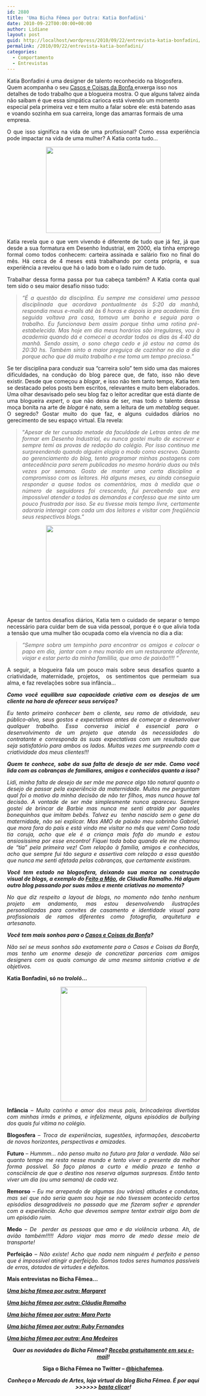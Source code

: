 ```yaml
---
id: 2880
title: 'Uma Bicha Fêmea por Outra: Katia Bonfadini'
date: 2010-09-22T00:00:00+00:00
author: Lidiane
layout: post
guid: http://localhost/wordpress/2010/09/22/entrevista-katia-bonfadini/
permalink: /2010/09/22/entrevista-katia-bonfadini/
categories:
  - Comportamento
  - Entrevistas
---
```

Katia Bonfadini é uma designer de talento reconhecido na blogosfera. Quem acompanha o seu <a href="http://www.casosecoisasdabonfa.blogspot.com/" target="_blank">Casos e Coisas da Bonfa </a>enxerga isso nos detalhes de todo trabalho que a blogueira mostra. O que alguns talvez ainda não saibam é que essa simpática carioca está vivendo um momento especial pela primeira vez e tem muito a falar sobre ele: está batendo asas e voando sozinha em sua carreira, longe das amarras formais de uma empresa.

<p style="text-align: justify;">
  O que isso significa na vida de uma profissional? Como essa experiência pode impactar na vida de uma mulher? A Katia conta tudo…
</p>

<!--more-->

<p style="text-align: center;">
  <a href="http://www.trololodemulher.com.br/blog/wp-content/uploads/2010/09/Katia-Bonfadini.jpg"><img class="alignnone size-medium wp-image-5221" title="Katia Bonfadini" src="http://www.trololodemulher.com.br/blog/wp-content/uploads/2010/09/Katia-Bonfadini-300x225.jpg" alt="" width="300" height="225" /></a>
</p>

<p style="text-align: justify;">
  Katia revela que o que vem vivendo é diferente de tudo que já fez, já que desde a sua formatura em Desenho Industrial, em 2000, ela tinha emprego formal como todos conhecem: carteira assinada e salário fixo no final do mês. Há cerca de 4 meses está trabalhando por conta própria, e sua experiência a revelou que há o lado bom e o lado ruim de tudo.
</p>

<p style="text-align: justify;">
  Trabalhar dessa forma passa por tua cabeça também? A Katia conta qual tem sido o seu maior desafio nisso tudo:
</p>

> <p style="text-align: justify;">
>   <em>“É a questão da disciplina. Eu sempre me considerei uma pessoa disciplinada que acordava pontualmente às 5:20 da manhã, respondia meus e-mails até às 6 horas e depois ia pra academia. Em seguida voltava pra casa, tomava um banho e seguia para o trabalho. Eu funcionava bem assim porque tinha uma rotina pré-estabelecida. Mas hoje em dia meus horários são irregulares, vou à academia quando dá e comecei a acordar todos os dias às 4:40 da manhã. Sendo assim, o sono chega cedo e já estou na cama às 20:30 hs. Também sinto a maior preguiça de cozinhar no dia a dia porque acho que dá muito trabalho e me toma um tempo precioso.”</em>
> </p>

<p style="text-align: justify;">
  Se ter disciplina para conduzir sua “carreira solo” tem sido uma das maiores dificuldades, na condução do blog parece que, de fato, isso não deve existir. Desde que começou a <em>blogar</em>, e isso não tem tanto tempo, Katia tem se destacado pelos posts bem escritos, relevantes e muito bem elaborados. Uma olhar desavisado pelo seu blog faz o leitor acreditar que está diante de uma blogueira <em>expert</em>, o que não deixa de ser, mas todo o talento dessa moça bonita na arte de <em>blogar</em> é nato, sem a leitura de um <em>metablog</em> sequer. O segredo? Gostar muito do que faz, e alguns cuidados diários no gerecimento de seu espaço virtual. Ela revela:
</p>

> <p style="text-align: justify;">
>   “<em>Apesar de ter cursado metade da faculdade de Letras antes de me formar em Desenho Industrial, eu nunca gostei muito de escrever e sempre temi as provas de redação do colégio. Por isso continuo me surpreendendo quando alguém elogia o modo como escrevo. Quanto ao gerenciamento do blog, tento programar minhas postagens com antecedência para serem publicadas no mesmo horário duas ou três vezes por semana. Gosto de manter uma certa disciplina e compromisso com os leitores. Há alguns meses, eu ainda conseguia responder a quase todos os comentários, mas à medida que o número de seguidores foi crescendo, fui percebendo que era impossível atender a todas as demandas e confesso que me sinto um pouco frustrada por isso. Se eu tivesse mais tempo livre, certamente adoraria interagir com cada um dos leitores e visitar com freqüência seus respectivos blogs.”</em>
> </p>

<p style="text-align: center;">
  <a href="http://www.trololodemulher.com.br/blog/wp-content/uploads/2010/09/Katia-e-Marcelo.jpg"><img class="alignnone size-medium wp-image-5225" title="Katia e Marcelo" src="http://www.trololodemulher.com.br/blog/wp-content/uploads/2010/09/Katia-e-Marcelo-300x225.jpg" alt="" width="300" height="225" /></a>
</p>

<p style="text-align: justify;">
  Apesar de tantos desafios diários, Katia tem o cuidado de separar o tempo necessário para cuidar bem de sua vida pessoal, porque é o que alivia toda a tensão que uma mulher tão ocupada como ela vivencia no dia a dia:
</p>

> <p style="text-align: justify;">
>   <em>“Sempre sobra um tempinho para encontrar os amigos e colocar o papo em dia,  jantar com o meu marido em um restaurante diferente, viajar e estar perto da minha famílilia, que amo de paixão!!!! “</em>
> </p>

<p style="text-align: justify;">
  A seguir, a blogueira fala um pouco mais sobre seus desafios quanto a criatividade, maternidade, projetos,  os sentimentos que permeiam sua alma, e faz revelações sobre sua infância…
</p>

<p style="text-align: justify;">
  <strong><em>Como você equilibra sua capacidade criativa com os desejos de um cliente na hora de oferecer seus serviços?</em></strong>
</p>

<p style="text-align: justify;">
  <em>Eu tento primeiro conhecer bem o cliente, seu ramo de atividade, seu público-alvo, seus gostos e expectativas antes de começar a desenvolver qualquer trabalho. Essa conversa inicial é essencial para o  desenvolvimento de um projeto que atenda às necessidades do contratante e corresponda às suas expectativas com um resultado que seja satisfatório para ambos os lados. Muitas vezes me surpreendo com a criatividade dos meus clientes!!!</em>
</p>

<p style="text-align: justify;">
  <strong><em>Quem te conhece, sabe da sua falta de desejo de ser mãe. Como você lida com as cobranças de familiares, amigos e conhecidos quanto a isso?</em></strong>
</p>

<p style="text-align: justify;">
  <em>Lidi, minha falta de desejo de ser mãe me parece algo tão natural quanto o desejo de passar pela experiência da maternidade. Muitos me perguntam qual foi o motivo da minha decisão de não ter filhos, mas nunca houve tal decisão. A vontade de ser mãe simplesmente nunca apareceu. Sempre gostei de brincar de Barbie mas nunca me senti atraída por aqueles bonequinhos que imitam bebês. Talvez eu  tenha nascido sem o gene da maternidade, não sei explicar. Mas AMO de paixão meu sobrinho Gabriel, que mora fora do país e está vindo me visitar no mês que vem! Como toda tia coruja, acho que ele é a criança mais fofa do mundo e estou ansiosíssima por esse encontro! Fiquei toda boba quando ele me chamou de “tia” pela primeira vez! Com relação à família, amigos e conhecidos, acho que sempre fui tão segura e assertiva com relação a essa questão que nunca me senti afetada pelas cobranças, que certamente existiram.</em>
</p>

<p style="text-align: justify;">
  <strong><em>Você tem estado na blogosfera, deixando sua marca na construção visual de blogs, a exemplo do <a href="http://claudinha-feitoamo.blogspot.com/" target="_blank">Feito a Mão</a>, de Cláudia Ramalho. Há algum outro blog passando por suas mãos e mente criativas no momento?</em></strong>
</p>

<p style="text-align: justify;">
  <em>No que diz respeito a layout de blogs, no momento não tenho nenhum projeto em andamento, mas estou desenvolvendo ilustrações personalizadas para convites de casamento e identidade visual para profissionais de ramos diferentes como fotografia, arquitetura e artesanato.</em>
</p>

<p style="text-align: justify;">
  <strong><em>Você tem mais sonhos para o <a href="http://www.casosecoisasdabonfa.blogspot.com/" target="_blank">Casos e Coisas da Bonfa</a>?</em></strong>
</p>

<p style="text-align: justify;">
  <em>Não sei se meus sonhos são exatamente para o Casos e Coisas da Bonfa, mas tenho um enorme desejo de concretizar parcerias com amigos designers com os quais comungo de uma mesma sintonia criativa e de objetivos.</em>
</p>

<p style="text-align: justify;">
  <strong>Katia Bonfadini, só no <em>trololó</em>…</strong>
</p>

<p style="text-align: center;">
  <strong><a href="http://www.trololodemulher.com.br/blog/wp-content/uploads/2010/09/Katia-Bonfadini-no-trololo.jpg"><img class="alignnone size-medium wp-image-5224" title="Katia Bonfadini no trololó" src="http://www.trololodemulher.com.br/blog/wp-content/uploads/2010/09/Katia-Bonfadini-no-trololo-225x300.jpg" alt="" width="225" height="300" /></a></strong>
</p>

<p style="text-align: justify;">
  <strong>Infância</strong> &#8211; <em>Muito carinho e amor dos meus pais, brincadeiras divertidas com minhas irmãs e primas, e infelizmente, alguns episódios de bullying dos quais fui vítima no colégio.</em>
</p>

<p style="text-align: justify;">
  <strong>Blogosfera</strong> &#8211; <em>Troca de experiências, sugestões, informações, descoberta de novos horizontes, perspectivas e amizades.</em>
</p>

<p style="text-align: justify;">
  <strong>Futuro</strong> &#8211; <em>Hummm&#8230; não penso muito no futuro pra falar a verdade. Não sei quanto tempo me resta nesse mundo e tento viver o presente da melhor forma possível. Só faço planos a curto e médio prazo e tenho a consciência de que o destino nos reserva algumas surpresas. Então tento viver um dia (ou uma semana) de cada vez.</em>
</p>

<p style="text-align: justify;">
  <strong>Remorso</strong> &#8211; <em>Eu me arrependo de algumas (ou várias) atitudes e condutas, mas sei que não seria quem sou hoje se não tivessem acontecido certos episódios desagradáveis no passado que me fizeram sofrer e aprender com a experiência. Acho que devemos sempre tentar extrair algo bom de um episódio ruim.</em>
</p>

<p style="text-align: justify;">
  <strong>Medo</strong> &#8211; <em>De  perder as pessoas que amo e da violência urbana. Ah, de avião também!!!!! Adoro viajar mas morro de medo desse meio de transporte!</em>
</p>

<p style="text-align: justify;">
  <strong>Perfeição</strong> &#8211; <em>Não existe! Acho que nada nem ninguém é perfeito e penso que é impossível atingir a perfeição. Somos todos seres humanos passíveis de erros, dotados de virtudes e defeitos.</em>
</p>

<p style="text-align: justify;">
  <strong>Mais entrevistas no Bicha Fêmea…</strong>
</p>

<p style="text-align: justify;">
  <strong><em><a href="http://www.trololodemulher.com.br/2010/08/11/entrevista-margaret/" target="_self">Uma bicha fêmea por outra: Margaret</a></em></strong>
</p>

<p style="text-align: justify;">
  <strong><em><a href="http://www.trololodemulher.com.br/2010/07/14/entrevista-claudia-ramalho/" target="_self">Uma bicha fêmea por outra: Cláudia Ramalho</a></em></strong>
</p>

<p style="text-align: justify;">
  <strong><em><a href="http://www.trololodemulher.com.br/2010/05/26/mara-porto/" target="_self">Uma bicha fêmea por outra: Mara Porto</a></em></strong>
</p>

<p style="text-align: justify;">
  <strong><em><a href="http://www.trololodemulher.com.br/2010/04/28/entrevista-ruby-fernandes/" target="_self">Uma bicha fêmea por outra: Ruby Fernandes</a></em></strong>
</p>

<p style="text-align: justify;">
  <strong><em><a href="http://www.trololodemulher.com.br/2010/03/24/ana-medeiros/" target="_self">Uma bicha fêmea por outra: Ana Medeiros</a></em></strong>
</p>

<p style="text-align: center;">
  <strong><em>Quer as novidades do Bicha Fêmea? </em><a href="http://feedburner.google.com/fb/a/mailverify?uri=blogbichafemea&loc=pt_BR"><em>Receba gratuitamente em seu e-mail</em></a><em>!</em></strong>
</p>

<p style="text-align: center;">
  <strong>Siga o Bicha Fêmea no Twitter – <a href="http://twitter.com/bichafemea" target="_blank">@bichafemea</a>.</strong>
</p>

<p style="text-align: center;">
  <strong><em>Conheça o Mercado de Artes, loja virtual do blog Bicha Fêmea. É por aqui >>>>>> </em><a href="http://www.trololodemulher.com.br/loja/" target="_blank"><em>basta clicar</em></a><em>!</em></strong>
</p>

<p style="text-align: center;">
  <em> </em>
</p>